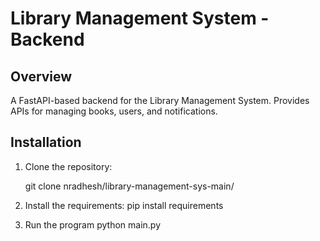# Library Management System - Backend

## Overview
A FastAPI-based backend for the Library Management System. Provides APIs for managing books, users, and notifications.

## Installation
1. Clone the repository:

   git clone nradhesh/library-management-sys-main/

2. Install the requirements:
   pip install requirements

3. Run the program
   python main.py
